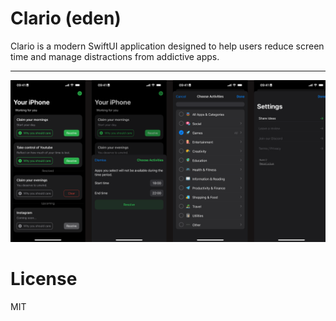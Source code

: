 # Clario (eden)
Clario is a modern SwiftUI application designed to help users reduce screen time and manage distractions from addictive apps.

---
<img src="/screenshot.png" alt="Screenshots">

# License
MIT
